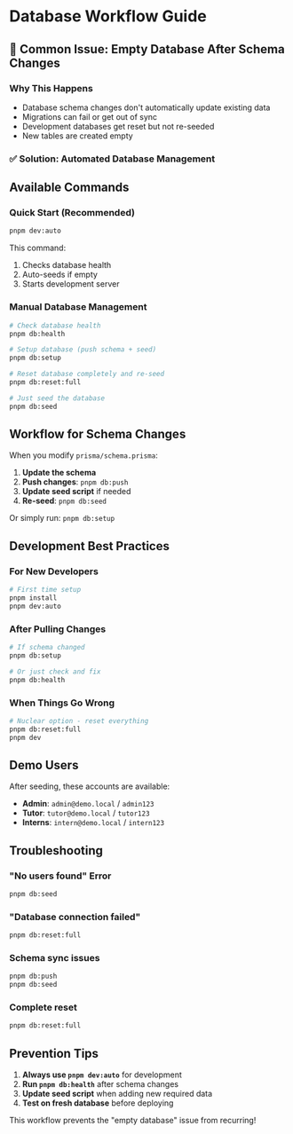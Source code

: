 # Database Workflow Guide

## 🚨 Common Issue: Empty Database After Schema Changes

### Why This Happens

- Database schema changes don't automatically update existing data
- Migrations can fail or get out of sync
- Development databases get reset but not re-seeded
- New tables are created empty

### ✅ Solution: Automated Database Management

## Available Commands

### Quick Start (Recommended)

```bash
pnpm dev:auto
```

This command:

1. Checks database health
2. Auto-seeds if empty
3. Starts development server

### Manual Database Management

```bash
# Check database health
pnpm db:health

# Setup database (push schema + seed)
pnpm db:setup

# Reset database completely and re-seed
pnpm db:reset:full

# Just seed the database
pnpm db:seed
```

## Workflow for Schema Changes

When you modify `prisma/schema.prisma`:

1. **Update the schema**
2. **Push changes**: `pnpm db:push`
3. **Update seed script** if needed
4. **Re-seed**: `pnpm db:seed`

Or simply run: `pnpm db:setup`

## Development Best Practices

### For New Developers

```bash
# First time setup
pnpm install
pnpm dev:auto
```

### After Pulling Changes

```bash
# If schema changed
pnpm db:setup

# Or just check and fix
pnpm db:health
```

### When Things Go Wrong

```bash
# Nuclear option - reset everything
pnpm db:reset:full
pnpm dev
```

## Demo Users

After seeding, these accounts are available:

- **Admin**: `admin@demo.local` / `admin123`
- **Tutor**: `tutor@demo.local` / `tutor123`
- **Interns**: `intern@demo.local` / `intern123`

## Troubleshooting

### "No users found" Error

```bash
pnpm db:seed
```

### "Database connection failed"

```bash
pnpm db:reset:full
```

### Schema sync issues

```bash
pnpm db:push
pnpm db:seed
```

### Complete reset

```bash
pnpm db:reset:full
```

## Prevention Tips

1. **Always use `pnpm dev:auto`** for development
2. **Run `pnpm db:health`** after schema changes
3. **Update seed script** when adding new required data
4. **Test on fresh database** before deploying

This workflow prevents the "empty database" issue from recurring!
